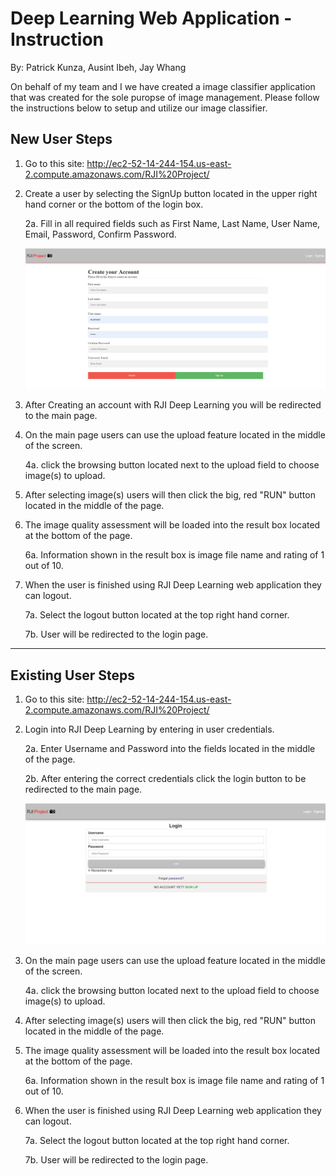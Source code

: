 # Deep Learning Web Application - Instruction
By: Patrick Kunza, Ausint Ibeh, Jay Whang

On behalf of my team and I we have created a image classifier application that was created for the sole puropse of image management. Please follow the instructions below to setup and utilize our image classifier.

## New User Steps
   1. Go to this site: http://ec2-52-14-244-154.us-east-2.compute.amazonaws.com/RJI%20Project/
   
   
   2. Create a user by selecting the SignUp button located in the upper right hand corner or the bottom of the login box.
   
      2a. Fill in all required fields such as First Name, Last Name, User Name, Email, Password, Confirm Password.
      
      ![Fist Image](https://github.com/pskggc/Group-20-Software-Engineering/blob/master/App_Pictures/Capture3.JPG) 
  
   3. After Creating an account with RJI Deep Learning you will be redirected to the main page.
   
   4. On the main page users can use the upload feature located in the middle of the screen.
   
      4a. click the browsing button located next to the upload field to choose image(s) to upload.
   
   
   5. After selecting image(s) users will then click the big, red "RUN" button located in the middle of the page.
   
   6. The image quality assessment will be loaded into the result box located at the bottom of the page.
   
      6a. Information shown in the result box is image file name and rating of 1 out of 10.
      
      
   7. When the user is finished using RJI Deep Learning web application they can logout.
   
      7a. Select the logout button located at the top right hand corner.
      
      7b. User will be redirected to the login page.
  
---
  
## Existing User Steps
   1. Go to this site: http://ec2-52-14-244-154.us-east-2.compute.amazonaws.com/RJI%20Project/
   
   
   2. Login into RJI Deep Learning by entering in user credentials.
   
      2a. Enter Username and Password into the fields located in the middle of the page.
      
      2b. After entering the correct credentials click the login button to be redirected to the main page.
      
      ![Second Image](https://github.com/pskggc/Group-20-Software-Engineering/blob/master/App_Pictures/Capture1.JPG)
      
   
   4. On the main page users can use the upload feature located in the middle of the screen.
   
      4a. click the browsing button located next to the upload field to choose image(s) to upload.
   
   
   5. After selecting image(s) users will then click the big, red "RUN" button located in the middle of the page.
   
   
   6. The image quality assessment will be loaded into the result box located at the bottom of the page.
   
      6a. Information shown in the result box is image file name and rating of 1 out of 10.
      
      
   7. When the user is finished using RJI Deep Learning web application they can logout.

      7a. Select the logout button located at the top right hand corner.
      
      7b. User will be redirected to the login page.
